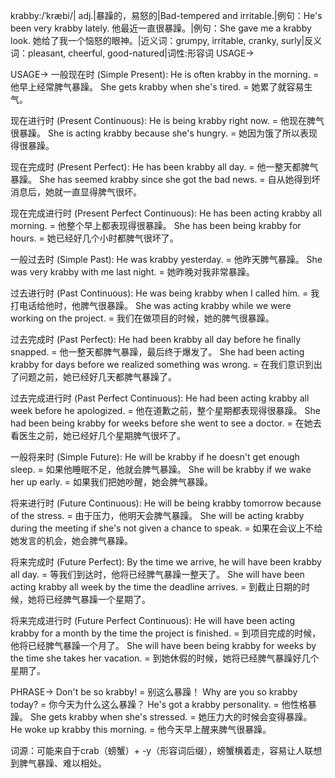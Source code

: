 krabby:/ˈkræbi/| adj.|暴躁的，易怒的|Bad-tempered and irritable.|例句：He's been very krabby lately. 他最近一直很暴躁。|例句：She gave me a krabby look. 她给了我一个恼怒的眼神。|近义词：grumpy, irritable, cranky, surly|反义词：pleasant, cheerful, good-natured|词性:形容词
USAGE->

USAGE->
一般现在时 (Simple Present):
He is often krabby in the morning. = 他早上经常脾气暴躁。
She gets krabby when she's tired.  = 她累了就容易生气。

现在进行时 (Present Continuous):
He is being krabby right now. = 他现在脾气很暴躁。
She is acting krabby because she's hungry. = 她因为饿了所以表现得很暴躁。


现在完成时 (Present Perfect):
He has been krabby all day. = 他一整天都脾气暴躁。
She has seemed krabby since she got the bad news. = 自从她得到坏消息后，她就一直显得脾气很坏。

现在完成进行时 (Present Perfect Continuous):
He has been acting krabby all morning. = 他整个早上都表现得很暴躁。
She has been being krabby for hours. = 她已经好几个小时都脾气很坏了。

一般过去时 (Simple Past):
He was krabby yesterday. = 他昨天脾气暴躁。
She was very krabby with me last night. = 她昨晚对我非常暴躁。


过去进行时 (Past Continuous):
He was being krabby when I called him. = 我打电话给他时，他脾气很暴躁。
She was acting krabby while we were working on the project. = 我们在做项目的时候，她的脾气很暴躁。


过去完成时 (Past Perfect):
He had been krabby all day before he finally snapped. = 他一整天都脾气暴躁，最后终于爆发了。
She had been acting krabby for days before we realized something was wrong. = 在我们意识到出了问题之前，她已经好几天都脾气暴躁了。

过去完成进行时 (Past Perfect Continuous):
He had been acting krabby all week before he apologized. = 他在道歉之前，整个星期都表现得很暴躁。
She had been being krabby for weeks before she went to see a doctor. = 在她去看医生之前，她已经好几个星期脾气很坏了。


一般将来时 (Simple Future):
He will be krabby if he doesn't get enough sleep. = 如果他睡眠不足，他就会脾气暴躁。
She will be krabby if we wake her up early. = 如果我们把她吵醒，她会脾气暴躁。


将来进行时 (Future Continuous):
He will be being krabby tomorrow because of the stress. = 由于压力，他明天会脾气暴躁。
She will be acting krabby during the meeting if she's not given a chance to speak. = 如果在会议上不给她发言的机会，她会脾气暴躁。


将来完成时 (Future Perfect):
By the time we arrive, he will have been krabby all day. = 等我们到达时，他将已经脾气暴躁一整天了。
She will have been acting krabby all week by the time the deadline arrives. = 到截止日期的时候，她将已经脾气暴躁一个星期了。


将来完成进行时 (Future Perfect Continuous):
He will have been acting krabby for a month by the time the project is finished. = 到项目完成的时候，他将已经脾气暴躁一个月了。
She will have been being krabby for weeks by the time she takes her vacation. = 到她休假的时候，她将已经脾气暴躁好几个星期了。


PHRASE->
Don't be so krabby! = 别这么暴躁！
Why are you so krabby today? = 你今天为什么这么暴躁？
He's got a krabby personality. = 他性格暴躁。
She gets krabby when she's stressed. = 她压力大的时候会变得暴躁。
He woke up krabby this morning. = 他今天早上醒来脾气很暴躁。


词源：可能来自于crab（螃蟹）+ -y（形容词后缀），螃蟹横着走，容易让人联想到脾气暴躁、难以相处。
